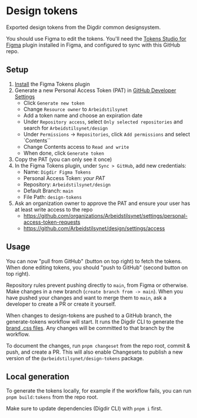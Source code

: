# Design tokens

Exported design tokens from the Digdir common designsystem.

You should use Figma to edit the tokens. You'll need the [Tokens Studio for Figma](https://docs.tokens.studio/) plugin installed in Figma, and configured to sync with this GitHub repo.

## Setup

1. [Install](<https://www.figma.com/community/plugin/843461159747178978/Tokens-Studio-for-Figma-(Figma-Tokens)>) the Figma Tokens plugin
1. Generate a new Personal Access Token (PAT) in [GitHub Developer Settings](https://github.com/settings/personal-access-tokens)
    - Click `Generate new token`
    - Change `Resource owner` to `Arbeidstilsynet`
    - Add a token name and choose an expiration date
    - Under `Repository access`, select `Only selected repositories` and search for `Arbeidstilsynet/design`
    - Under `Permissions` -> `Repositories`, click `Add permissions` and select `Contents``
    - Change Contents access to `Read and write`
    - When done, click `Generate token`
1. Copy the PAT (you can only see it once)
1. In the Figma Tokens plugin, under `Sync > GitHub`, add new credentials:
   - Name: `Digdir Figma Tokens`
   - Personal Access Token: _your PAT_
   - Repository: `Arbeidstilsynet/design`
   - Default Branch: `main`
   - File Path: `design-tokens`
1. Ask an organization owner to approve the PAT and ensure your user has at least write access to the repo
   - <https://github.com/organizations/Arbeidstilsynet/settings/personal-access-token-requests>
   - <https://github.com/Arbeidstilsynet/design/settings/access>

## Usage

You can now "pull from GitHub" (button on top right) to fetch the tokens. When done editing tokens, you should "push to GitHub" (second button on top right).

Repository rules prevent pushing directly to `main`, from Figma or otherwise. Make changes in a new branch (`create branch from -> main`). When you have pushed your changes and want to merge them to `main`, ask a developer to create a PR or create it yourself.

When changes to design-tokens are pushed to a GitHub branch, the generate-tokens workflow will start. It runs the Digdir CLI to generate the [brand .css files](../packages/theme/brand/). Any changes will be committed to that branch by the workflow.

To document the changes, run `pnpm changeset` from the repo root, commit & push, and create a PR. This will also enable Changesets to publish a new version of the `@arbeidstilsynet/design-tokens` package.

## Local generation

To generate the tokens locally, for example if the workflow fails, you can run `pnpm build:tokens` from the repo root.

Make sure to update dependencies (Digdir CLI) with `pnpm i` first.
